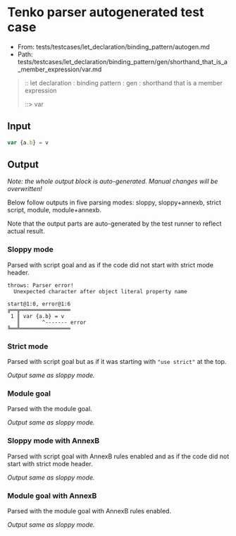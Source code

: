 # Tenko parser autogenerated test case

- From: tests/testcases/let_declaration/binding_pattern/autogen.md
- Path: tests/testcases/let_declaration/binding_pattern/gen/shorthand_that_is_a_member_expression/var.md

> :: let declaration : binding pattern : gen : shorthand that is a member expression
>
> ::> var

## Input


`````js
var {a.b} = v
`````

## Output

_Note: the whole output block is auto-generated. Manual changes will be overwritten!_

Below follow outputs in five parsing modes: sloppy, sloppy+annexb, strict script, module, module+annexb.

Note that the output parts are auto-generated by the test runner to reflect actual result.

### Sloppy mode

Parsed with script goal and as if the code did not start with strict mode header.

`````
throws: Parser error!
  Unexpected character after object literal property name

start@1:0, error@1:6
╔══╦════════════════
 1 ║ var {a.b} = v
   ║       ^------- error
╚══╩════════════════

`````

### Strict mode

Parsed with script goal but as if it was starting with `"use strict"` at the top.

_Output same as sloppy mode._

### Module goal

Parsed with the module goal.

_Output same as sloppy mode._

### Sloppy mode with AnnexB

Parsed with script goal with AnnexB rules enabled and as if the code did not start with strict mode header.

_Output same as sloppy mode._

### Module goal with AnnexB

Parsed with the module goal with AnnexB rules enabled.

_Output same as sloppy mode._

